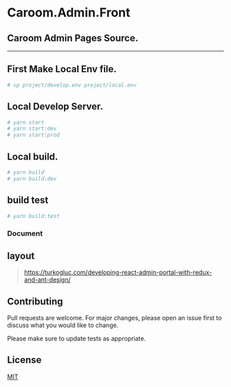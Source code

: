 # Caroom.Admin.Front

## Caroom Admin Pages Source.

---
## First Make Local Env file.
```bash
# cp project/develop.env project/local.env
```

## Local Develop Server.
```bash
# yarn start
# yarn start:dev
# yarn start:prod
```

## Local build.
```bash
# yarn build
# yarn build:dev
```

## build test
```bash
# yarn build:test
```

### Document

## layout

> https://turkogluc.com/developing-react-admin-portal-with-redux-and-ant-design/

## Contributing
Pull requests are welcome. For major changes, please open an issue first to discuss what you would like to change.

Please make sure to update tests as appropriate.

## License
[MIT](https://choosealicense.com/licenses/mit/)
